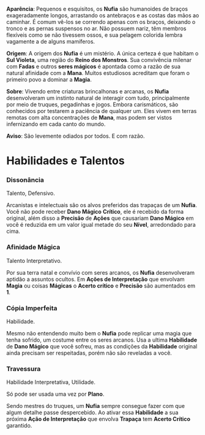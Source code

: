 **Aparência**: Pequenos e esquisitos, os **Nufia** são humanoides de braços exageradamente longos, arrastando os antebraços e as costas das mãos ao caminhar. É comum vê-los se correndo apenas com os braços, deixando o tronco e as pernas suspensos no ar. Não possuem nariz, têm membros flexíveis como se não tivessem ossos, e sua pelagem colorida lembra vagamente a de alguns mamíferos.

**Origem**: A origem dos **Nufia** é um mistério. A única certeza é que habitam o **Sul Violeta**, uma região do **Reino dos Monstros**. Sua convivência milenar com **Fadas** e outros **seres mágicos** é apontada como a razão de sua natural afinidade com a **Mana**. Muitos estudiosos acreditam que foram o primeiro povo a dominar a **Magia**.

**Sobre**: Vivendo entre criaturas brincalhonas e arcanas, os **Nufia** desenvolveram um instinto natural de interagir com tudo, principalmente por meio de truques, pegadinhas e jogos. Embora carismáticos, são conhecidos por testarem a paciência de qualquer um. Eles vivem em terras remotas com alta concentrações de **Mana**, mas podem ser vistos infernizando em cada canto do mundo.

**Aviso**: São levemente odiados por todos. E com razão.

# Habilidades e Talentos

### Dissonância

Talento, Defensivo.

Arcanistas e intelectuais são os alvos preferidos das trapaças de um **Nufia**. Você não pode receber **Dano Mágico** **Crítico**, ele é recebido da forma original, além disso a **Precisão** de **Ações** que causariam **Dano Mágico** em você é reduzida em um valor igual metade do seu **Nível**, arredondado para cima.

### Afinidade Mágica

Talento Interpretativo.

Por sua terra natal e convívio com seres arcanos, os **Nufia** desenvolveram aptidão a assuntos ocultos. Em **Ações de Interpretação** que envolvam **Magia** ou coisas **Mágicas** o **Acerto crítico** e **Precisão** são aumentados em **1**.

### Cópia Imperfeita

Habilidade.

Mesmo não entendendo muito bem o **Nufia** pode replicar uma magia que tenha sofrido, um costume entre os seres arcanos. Usa a ultima **Habilidade** de **Dano Mágico** que você sofreu, mas as condições da **Habilidade** original ainda precisam ser respeitadas, porém não são reveladas a você.

### Travessura

Habilidade Interpretativa, Utilidade.

Só pode ser usada uma vez por **Plano**.

Sendo mestres do truques, um **Nufia** sempre consegue fazer com que algum detalhe passe despercebido. Ao ativar essa **Habilidade** a sua próxima **Ação de Interpretação** que envolva **Trapaça** tem **Acerto Crítico** garantido.